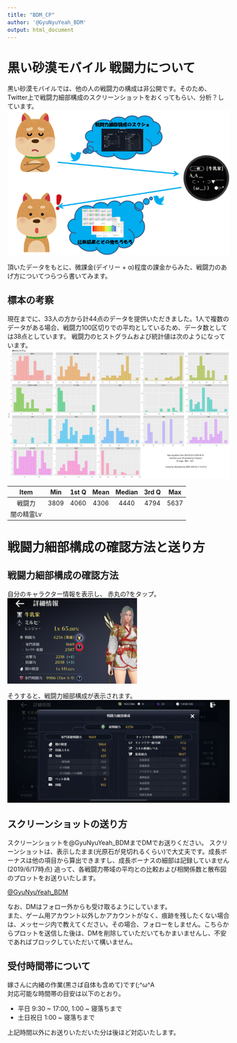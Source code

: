 ```yaml
---
title: "BDM_CP"
author: '@GyuNyuYeah_BDM'
output: html_document
---
```


# 黒い砂漠モバイル 戦闘力について
黒い砂漠モバイルでは、他の人の戦闘力の構成は非公開です。そのため、Twitter上で戦闘力細部構成のスクリーンショットをおくってもらい、分析？しています。  
![](./Images/Procedure.png)

頂いたデータをもとに、微課金(デイリー + α)程度の課金からみた、戦闘力のあげ方についてつらつら書いてみます。  

## 標本の考察  
現在までに、33人の方から計44点のデータを提供いただきました。1人で複数のデータがある場合、戦闘力100区切りでの平均としているため、データ数としては38点としています。
戦闘力のヒストグラムおよび統計値は次のようになっています。  
![](./Images/Histogram.png)

|Item|Min|1st Q|Mean|Median|3rd Q|Max|
|:-:|:-:|:-:|:-:|:-:|:-:|:-:|
|戦闘力|3809|4060|4306|4440|4794|5637|  
|闇の精霊Lv|


# 戦闘力細部構成の確認方法と送り方  
## 戦闘力細部構成の確認方法  
自分のキャラクター情報を表示し、  赤丸の<font type="bold">?</font>をタップ。  
![](./Images/HowToCheck_small.png)  

そうすると、戦闘力細部構成が表示されます。   
![](./Images/CP_details_small.png)
  

## スクリーンショットの送り方  
スクリーンショットを@GyuNyuYeah_BDMまでDMでお送りください。 スクリーンショットは、表示したまま(光原石が見切れるくらい)で大丈夫です。成長ボーナスは他の項目から算出できますし、成長ボーナスの細部は記録していません(2019/6/17時点) 
追って、各戦闘力帯域の平均との比較および相関係数と散布図のプロットをお送りいたします。  
  
<a href="https://twitter.com/messages/compose?recipient_id=423957440&ref_src=twsrc%5Etfw" class="twitter-dm-button" data-screen-name="@GyuNyuYeah_BDM" data-show-count="false">@GyuNyuYeah_BDM</a><script async src="https://platform.twitter.com/widgets.js" charset="utf-8"></script>

なお、DMはフォロー外からも受け取るようにしています。  
また、ゲーム用アカウント以外しかアカウントがなく、痕跡を残したくない場合は、メッセージ内で教えてください。その場合、フォローをしません。こちらからプロットを送信した後は、DMを削除していただいてもかまいませんし、不安であればブロックしていただいて構いません。


## 受付時間帯について  
嫁さんに内緒の作業(黒さば自体も含めて)です(;^ω^A   
対応可能な時間帯の目安は以下のとおり。
  
* 平日 9:30 ~ 17:00, 1:00 ~ 寝落ちまで
* 土日祝日 1:00 ~ 寝落ちまで  

上記時間以外にお送りいただいた分は後ほど対応いたします。  
